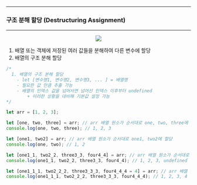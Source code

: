 -----
### 구조 분해 할당 (Destructuring Assignment)
-----
<div align="center">
<img src="https://github.com/user-attachments/assets/7635af84-9562-4c9d-b702-1b0300767ab9">
</div>

1. 배열 또는 객체에 저장된 여러 값들을 분해하여 다른 변수에 할당
2. 배열의 구조 분해 할당
```js
/*
  1. 배열의 구조 분해 할당
    - let [변수명1, 변수명2, 변수명3, ... ] = 배열명 
    - 필요한 값 만큼 추출 가능
    - 배열의 인덱스 값을 넘어서면 넘어선 인덱스 이후부터 undefined 
        + 이러한 상황을 대비해 기본값 설정 가능
*/

let arr = [1, 2, 3];

let [one, two, three] = arr; // arr 배열 원소가 순서대로 one, two, three에 할당
console.log(one, two, three); // 1, 2, 3

let [one1, two2] = arr; // arr 배열 원소가 순서대로 one1, two2에 할당
console.log(one, two); // 1, 2

let [one1_1, two2_2, three3_3, four4_4] = arr; // arr 배열 원소가 순서대로 one1_1, two2_2, three3_3, four4_4에 할당
console.log(one1_1, two2_2, three3_3, four4_4); // 1, 2, 3, undefined

let [one1_1_1, two2_2_2, three3_3_3, four4_4_4 = 4] = arr; // arr 배열 원소가 순서대로 one1_1_1, two2_2_2, three3_3_3, four4_4_4에 할당
console.log(one1_1_1, two2_2_2, three3_3_3, four4_4_4); // 1, 2, 3, 4
```
